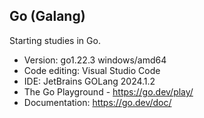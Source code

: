 ## Go (Galang)

<p>
    Starting studies in Go. 
</p>

- Version: go1.22.3 windows/amd64
- Code editing: Visual Studio Code 
- IDE: JetBrains GOLang 2024.1.2
- The Go Playground - https://go.dev/play/
- Documentation: https://go.dev/doc/
